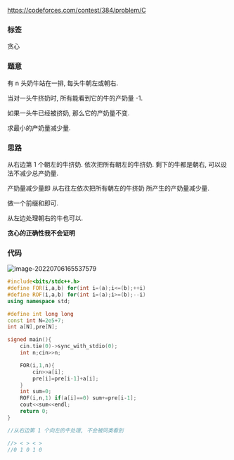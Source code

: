https://codeforces.com/contest/384/problem/C

### 标签

贪心

### 题意

有 n 头奶牛站在一排, 每头牛朝左或朝右.

当对一头牛挤奶时, 所有能看到它的牛的产奶量 -1.

如果一头牛已经被挤奶, 那么它的产奶量不变.

求最小的产奶量减少量.

### 思路

从右边第 1 个朝左的牛挤奶. 依次把所有朝左的牛挤奶. 剩下的牛都是朝右, 可以设法不减少总产奶量. 

产奶量减少量即 从右往左依次把所有朝左的牛挤奶 所产生的产奶量减少量.

做一个前缀和即可.

从左边处理朝右的牛也可以.

**贪心的正确性我不会证明**

### 代码

![image-20220706165537579](http://nme-200t.oss-cn-hangzhou.aliyuncs.com/notes/2022-07-06-085537.png)

```cpp
#include<bits/stdc++.h>
#define FOR(i,a,b) for(int i=(a);i<=(b);++i)
#define ROF(i,a,b) for(int i=(a);i>=(b);--i)
using namespace std;

#define int long long
const int N=2e5+7;
int a[N],pre[N];

signed main(){
	cin.tie(0)->sync_with_stdio(0);
	int n;cin>>n;

	FOR(i,1,n){
		cin>>a[i];
		pre[i]=pre[i-1]+a[i];
	}
	int sum=0;
	ROF(i,n,1) if(a[i]==0) sum+=pre[i-1];
	cout<<sum<<endl;
	return 0;
}

//从右边第 1 个向左的牛处理, 不会被同类看到

//> < > < >
//0 1 0 1 0
```

